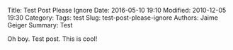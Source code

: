 Title: Test Post Please Ignore
Date: 2016-05-10 19:10
Modified: 2010-12-05 19:30
Category:
Tags: test
Slug: test-post-please-ignore
Authors: Jaime Geiger
Summary: Test

Oh boy. Test post. This is cool!
